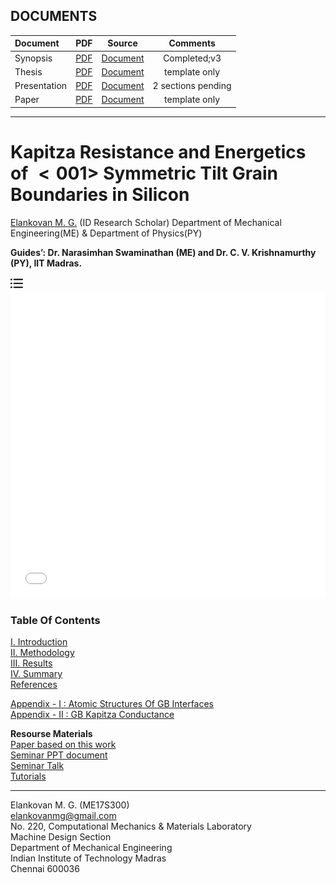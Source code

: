 ## DOCUMENTS

| Document | PDF     | Source                                                                                                       | Comments                        |
|:---------|:-------:|:------------------------------------------------------------------------------------------------------------:|:-------------------------------:|
|Synopsis  | [PDF](https://drive.google.com/file/d/1CrwSirFbh4Q46c6OMAWvP8H3Xhn6gL9P/view?usp=sharing) | [Document](https://docs.google.com/document/d/12xr01QKAamu_2zCWdtpZyxPk8OpraPxZD9ePJYGshpA/edit?usp=sharing) | Completed;v3 |
|Thesis    | [PDF](https://drive.google.com/file/d/1ame1Yv1XIqRAsKva20S2R-GhJs0yUoLz/view?usp=sharing) | [Document](https://docs.google.com/document/d/1iN6548VIzbGeEzavoYcfvTJv32fsy2tN98BhIqmU2rU/edit?usp=sharing) | template only |
|Presentation| [PDF](https://drive.google.com/file/d/1T3tKONIcydYr2cqhwYOq88msygBEljEr/view?usp=sharing) | [Document](https://docs.google.com/document/d/19PgS1gsb4p39UWVsbNfgmAAptOwtoDoKdGafcsXcPoo/edit?usp=sharing) | 2 sections pending |
|Paper | [PDF](https://drive.google.com/file/d/1bHzlZOKI7J-c_j7Gd8sUwh-5S39t04xX/view?usp=sharing) | [Document](https://docs.google.com/document/d/1yZZoohkvhOJlQ-eiXDzphsQtlJNM05kIhav_i1BzJjs/edit?usp=sharing) | template only |

----------------------------------------------------------------------------------------------------------------------------------------------------------------------

# Kapitza Resistance and Energetics of $<001>$ Symmetric Tilt Grain Boundaries in Silicon

[Elankovan M. G.](#email) (ID Research Scholar)
Department of Mechanical Engineering(ME) & Department of Physics(PY)

**Guides’: Dr. Narasimhan Swaminathan (ME) and Dr. C. V. Krishnamurthy (PY), IIT Madras.**

<nav class="floating-menu">
<a href="#toc"> <img src="others/list.png" width="20" height="20"></a>
</nav>

<iframe frameborder="0"
src="0_abstract.md.html"
height="490"
width="100%" >
</iframe>

<a name=toc></a>
### Table Of Contents

[I. Introduction](#intro)\
[II. Methodology](#methods)\
[III. Results](#results)\
[IV. Summary](#summary)\
[References](#ref)

[Appendix - I : Atomic Structures Of GB Interfaces](results/results_structure/main.md.html)\
[Appendix - II : GB Kapitza Conductance](results/results_temp/main.md.html)

**Resourse Materials**\
[Paper based on this work]()\
[Seminar PPT document](https://drive.google.com/file/d/1T3tKONIcydYr2cqhwYOq88msygBEljEr/view?usp=sharing)\
[Seminar Talk]()\
[Tutorials]()

<!-- <a name=intro></a>
<iframe frameborder="0"
src="1_introduction.md.html"
height="5000"
width="100%" >
</iframe> -->

<!-- <a name=methods></a>
<iframe frameborder="0"
src="2_methods.md.html"
height="5000"
width="100%" >
</iframe> -->

<!-- <a name=results></a>
<iframe frameborder="0"
src="3_results.md.html"
height="10000"
width="100%" >
</iframe> -->

<!-- <a name=summary></a>
<iframe frameborder="0"
src="4_summary.md.html"
height="10000"
width="100%" >
</iframe> -->

<!-- <a name=ref></a>
<iframe frameborder="0"
src="5_references.md.html"
height="10000"
width="100%" >
</iframe> -->

---------------------------------------------------------------------------------

<a name=email></a>
Elankovan M. G. (ME17S300)\
[elankovanmg@gmail.com](mailto:elankovanmg@gmail.com)\
No. 220, Computational Mechanics & Materials Laboratory\
Machine Design Section\
Department of Mechanical Engineering\
Indian Institute of Technology Madras\
Chennai 600036
